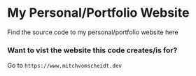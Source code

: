 # My Personal/Portfolio Website
Find the source code to my personal/portfolio website here

### Want to vist the website this code creates/is for?
Go to `https://www.mitchvomscheidt.dev`
